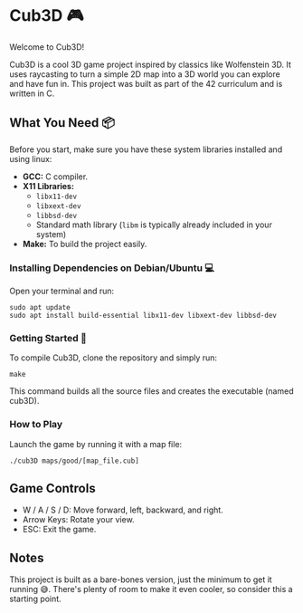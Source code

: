 # Cub3D 🎮

Welcome to Cub3D!

Cub3D is a cool 3D game project inspired by classics like Wolfenstein 3D. It uses raycasting to turn a simple 2D map into a 3D world you can explore and have fun in. This project was built as part of the 42 curriculum and is written in C.


## What You Need 📦

Before you start, make sure you have these system libraries installed and using linux:

- **GCC:** C compiler.
- **X11 Libraries:**  
  - `libx11-dev`  
  - `libxext-dev`  
  - `libbsd-dev`  
  - Standard math library (`libm` is typically already included in your system)
- **Make:** To build the project easily.

### Installing Dependencies on Debian/Ubuntu 💻

Open your terminal and run:

```
sudo apt update
sudo apt install build-essential libx11-dev libxext-dev libbsd-dev
```

### Getting Started 🚀
To compile Cub3D, clone the repository and simply run:

```
make
```
This command builds all the source files and creates the executable (named cub3D).

### How to Play
Launch the game by running it with a map file:

```
./cub3D maps/good/[map_file.cub]
```

## Game Controls
- W / A / S / D: Move forward, left, backward, and right.
- Arrow Keys: Rotate your view.
- ESC: Exit the game.

## Notes

This project is built as a bare-bones version, just the minimum to get it running 😅. There's plenty of room to make it even cooler, so consider this a starting point.

